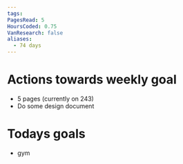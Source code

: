 ```yaml
---
tags: 
PagesRead: 5
HoursCoded: 0.75
VanResearch: false
aliases:
  - 74 days
---
```

# Actions towards weekly goal
- 5 pages (currently on 243)
- Do some design document
# Todays goals
- gym